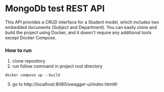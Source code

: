 # MongoDb test REST API

This API provides a CRUD interface for a Student model, which includes two embedded documents (Subject and Department). 
You can easily clone and build the project using Docker, and it doesn't require any additional tools except Docker Compose.

### How to run
1) clone repository
2) run follow command in project root directory
```shell
docker compose up --build
```
3) go to http://localhost:8080/swagger-ui/index.html#/
